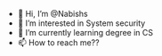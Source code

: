 - 👋 Hi, I’m @Nabishs
- 👀 I’m interested in System security
- 🌱 I’m currently learning degree in CS
- 📫 How to reach me??
